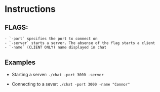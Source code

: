 # Instructions

## FLAGS:

    - `-port` specifies the port to connect on
    - `-server` starts a server. The absense of the flag starts a client
    - `-name` (CLIENT ONLY) name displayed in chat

## Examples

- Starting a server:
  `./chat -port 3000 -server`

- Connecting to a sever:
  `./chat -port 3000 -name "Connor"`
